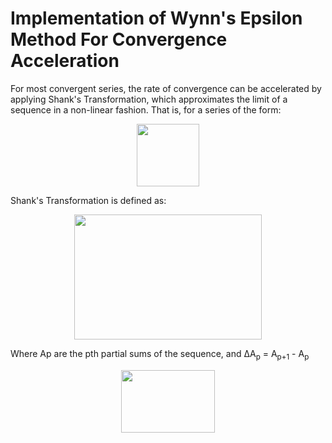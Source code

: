 # Implementation of Wynn's Epsilon Method For Convergence Acceleration
For most convergent series, the rate of convergence can be accelerated by applying Shank's Transformation, which approximates the limit of a sequence in a non-linear fashion. That is, for a series of the form:

<p align="center">
  <img width="q50" height="100" src="https://wikimedia.org/api/rest_v1/media/math/render/svg/ec37238b37bf8eacbdd244beeb8e6da607b17021">
</p>

Shank's Transformation is defined as:

<p align="center">
  <img width="300" height="200" src="https://wikimedia.org/api/rest_v1/media/math/render/svg/54465b7c5c77f1cc947595def797ac7a62064a74">
</p>
Where Ap are the pth partial sums of the sequence, and ΔA<sub>p</sub> = A<sub>p+1</sub> - A<sub>p</sub>
<p align="center">
  <img width="150" height="100" src="https://wikimedia.org/api/rest_v1/media/math/render/svg/cfa16105f38678c4b8151cd1ac1cd1a0a8d219c6">
</p>
